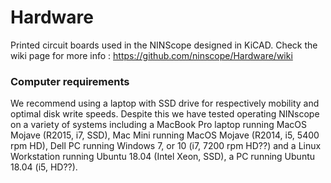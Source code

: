# Hardware
Printed circuit boards used in the NINScope designed in KiCAD.
Check the wiki page for more info : https://github.com/ninscope/Hardware/wiki

### Computer requirements

We recommend using a laptop with SSD drive for respectively mobility and optimal disk write speeds. Despite this we have tested operating NINscope on a variety of systems including a MacBook Pro laptop running MacOS Mojave (R2015, i7, SSD), Mac Mini running MacOS Mojave (R2014, i5, 5400 rpm HD), Dell PC running Windows 7, or 10 (i7, 7200 rpm HD??) and a Linux Workstation running Ubuntu 18.04 (Intel Xeon, SSD), a PC running Ubuntu 18.04 (i5, HD??).
